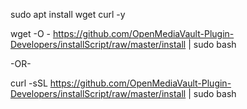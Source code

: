 

sudo apt install wget curl -y

wget -O - https://github.com/OpenMediaVault-Plugin-Developers/installScript/raw/master/install | sudo bash

-OR-

curl -sSL https://github.com/OpenMediaVault-Plugin-Developers/installScript/raw/master/install | sudo bash
